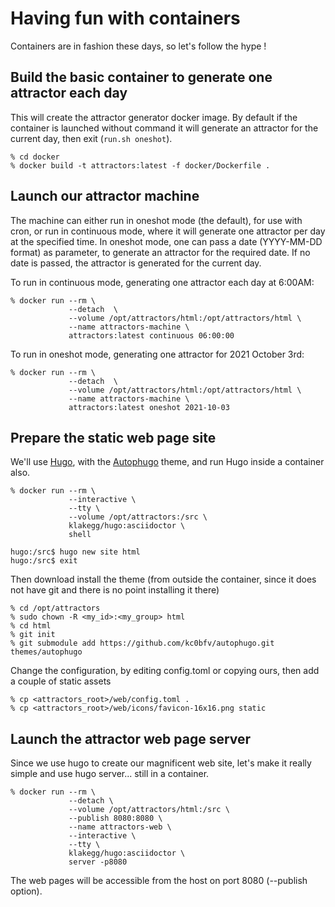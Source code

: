 # Having fun with containers
Containers are in fashion these days, so let's follow the hype !

## Build the basic container to generate one attractor each day
This will create the attractor generator docker image.
By default if the container is launched without command it will generate an attractor for the current day, then exit (`run.sh oneshot`).

```
% cd docker
% docker build -t attractors:latest -f docker/Dockerfile .
```

## Launch our attractor machine
The machine can either run in oneshot mode (the default), for use with cron, or
run in continuous mode, where it will generate one attractor per day at the specified
time.
In oneshot mode, one can pass a date (YYYY-MM-DD format) as parameter, to generate an
attractor for the required date. If no date is passed, the attractor is generated for the current day.

To run in continuous mode, generating one attractor each day at 6:00AM:

```
% docker run --rm \
             --detach  \
             --volume /opt/attractors/html:/opt/attractors/html \
             --name attractors-machine \
             attractors:latest continuous 06:00:00
```

To run in oneshot mode, generating one attractor for 2021 October 3rd:

```
% docker run --rm \
             --detach  \
             --volume /opt/attractors/html:/opt/attractors/html \
             --name attractors-machine \
             attractors:latest oneshot 2021-10-03
```

## Prepare the static web page site
We'll use [Hugo](https://gohugo.io/), with the [Autophugo](https://github.com/kc0bfv/autophugo) theme, and run Hugo inside a container
also.

```
% docker run --rm \
             --interactive \
             --tty \
             --volume /opt/attractors:/src \
             klakegg/hugo:asciidoctor \
             shell

hugo:/src$ hugo new site html
hugo:/src$ exit
```

Then download install the theme (from outside the container, since it does not have git
and there is no point installing it there)

```
% cd /opt/attractors
% sudo chown -R <my_id>:<my_group> html
% cd html
% git init
% git submodule add https://github.com/kc0bfv/autophugo.git themes/autophugo
```

Change the configuration, by editing config.toml or copying ours, then add
a couple of static assets

```
% cp <attractors_root>/web/config.toml .
% cp <attractors_root>/web/icons/favicon-16x16.png static
```

## Launch the attractor web page server
Since we use hugo to create our magnificent web site, let's make it really simple and use
hugo server... still in a container.
```
% docker run --rm \
             --detach \
             --volume /opt/attractors/html:/src \
             --publish 8080:8080 \ 
             --name attractors-web \
             --interactive \
             --tty \
             klakegg/hugo:asciidoctor \
             server -p8080
```

The web pages will be accessible from the host on port 8080 (--publish option).

